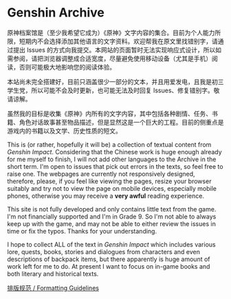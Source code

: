 # Genshin Archive

原神档案馆是（至少我希望它成为）《原神》文字内容的集合。目前为个人能力所限，短期内不会选择添加其他语言的文字资料。欢迎帮我在原文里找错别字，请通过提出 Issues 的方式向我提交。本网站的页面暂时无法实现响应式设计，所以如需参阅，请把浏览器调整成合适宽度，尽量避免使用移动设备（尤其是手机）阅读，否则可能极大地影响您的阅读体验。

本站尚未完全搭建好，目前只涵盖很少一部分的文本，并且用爱发电，且我是初三学生党，所以可能不会及时更新，也可能无法及时回复 Issues、修复错别字。敬请谅解。

虽然我的目标是收集《原神》内所有的文字内容，其中包括各种剧情、任务、书籍、角色对话故事甚至物品描述，但是显然这是一个巨大的工程。目前的侧重点是游戏内的书籍以及文学、历史性质的短文。

This is (or rather, hopefully it will be) a collection of textual content from _Genshin Impact_. Considering that the Chinese work is huge enough already for me myself to finish, I will not add other languages to the Archive in the short term. I'm open to issues that pick out errors in the texts, so feel free to raise one. The webpages are currently not responsively designed, therefore, please, if you feel like viewing the pages, resize your browser suitably and try not to view the page on mobile devices, especially mobile phones, otherwise you may receive a **very awful** reading experience.

This site is not fully developed and only contains little text from the game. I'm not financially supported and I'm in Grade 9. So I'm not able to always keep up with the game, and may not be able to either review the issues in time or fix the typos. Thanks for your understanding.

I hope to collect ALL of the text in _Genshin Impact_ which includes various lore, quests, books, stories and dialogues from characters and even descriptions of backpack items, but there apparently is huge amount of work left for me to do. At present I want to focus on in-game books and both literary and historical texts.

[排版规范 / Formatting Guidelines](https://genshin-archive.vercel.app/format.html)